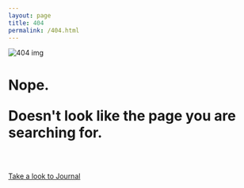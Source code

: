 ```yaml
---
layout: page
title: 404
permalink: /404.html
---
```


<img src="http://payload399.cargocollective.com/1/10/325579/10282917/404.png" alt="404 img">
<br>
<h1>
Nope.
<p>Doesn't look like the page you are searching for.</h1></p>
<br>
<br>
<a href="http://fabriziogoglia.com//journal/" class="button">Take a look to Journal</a>
